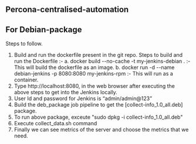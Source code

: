 ## Percona-centralised-automation
## For Debian-package

Steps to follow.

1. Build and run the dockerfile present in the git repo.
   Steps to build and run the Dockerfile :-
   a. docker build --no-cache -t my-jenkins-debian . :- This will build the dockerfile as an image.
   b. docker run -d --name debian-jenkins -p 8080:8080 my-jenkins-rpm :- This will run as a container.
2. Type http://localhost:8080, in the web browser after executing the above steps to get into the Jenkins locally.
3. User Id and password for Jenkins is “admin/admin@123”
4. Build the deb_package job pipeline to get the [collect-info_1.0_all.deb] package.
5. To run above package, exceute "sudo dpkg -i collect-info_1.0_all.deb"
6. Execute collect_data.sh command
7. Finally we can see metrics of the server and choose the metrics that we need.